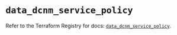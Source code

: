 # `data_dcnm_service_policy`

Refer to the Terraform Registry for docs: [`data_dcnm_service_policy`](https://registry.terraform.io/providers/ciscodevnet/dcnm/1.2.7/docs/data-sources/service_policy).
